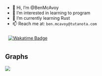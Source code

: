 - 👋 Hi, I’m @BenMcAvoy
- 👀 I’m interested in learning to program
- 🌱 I’m currently learning Rust
- 📫 Reach me at: `ben.mcavoy@tutanota.com`

<a href="https://wakatime.com/@018c21b1-4778-4fc3-9702-6ad56350371c">
  <img src="https://wakatime.com/badge/user/018c21b1-4778-4fc3-9702-6ad56350371c.svg?style=for-the-badge" alt="Wakatime Badge" style="padding: 10px;">
</a>

## Graphs
<a href="https://wakatime.com"><img src="https://wakatime.com/share/@BenMcAvoy/070bbac3-3fa5-4e76-91f6-a202aa792fe0.png" /></a>
